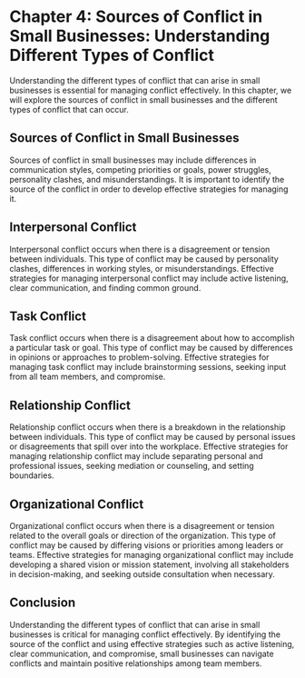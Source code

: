 Chapter 4: Sources of Conflict in Small Businesses: Understanding Different Types of Conflict
=============================================================================================

Understanding the different types of conflict that can arise in small businesses is essential for managing conflict effectively. In this chapter, we will explore the sources of conflict in small businesses and the different types of conflict that can occur.

Sources of Conflict in Small Businesses
---------------------------------------

Sources of conflict in small businesses may include differences in communication styles, competing priorities or goals, power struggles, personality clashes, and misunderstandings. It is important to identify the source of the conflict in order to develop effective strategies for managing it.

Interpersonal Conflict
----------------------

Interpersonal conflict occurs when there is a disagreement or tension between individuals. This type of conflict may be caused by personality clashes, differences in working styles, or misunderstandings. Effective strategies for managing interpersonal conflict may include active listening, clear communication, and finding common ground.

Task Conflict
-------------

Task conflict occurs when there is a disagreement about how to accomplish a particular task or goal. This type of conflict may be caused by differences in opinions or approaches to problem-solving. Effective strategies for managing task conflict may include brainstorming sessions, seeking input from all team members, and compromise.

Relationship Conflict
---------------------

Relationship conflict occurs when there is a breakdown in the relationship between individuals. This type of conflict may be caused by personal issues or disagreements that spill over into the workplace. Effective strategies for managing relationship conflict may include separating personal and professional issues, seeking mediation or counseling, and setting boundaries.

Organizational Conflict
-----------------------

Organizational conflict occurs when there is a disagreement or tension related to the overall goals or direction of the organization. This type of conflict may be caused by differing visions or priorities among leaders or teams. Effective strategies for managing organizational conflict may include developing a shared vision or mission statement, involving all stakeholders in decision-making, and seeking outside consultation when necessary.

Conclusion
----------

Understanding the different types of conflict that can arise in small businesses is critical for managing conflict effectively. By identifying the source of the conflict and using effective strategies such as active listening, clear communication, and compromise, small businesses can navigate conflicts and maintain positive relationships among team members.
